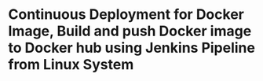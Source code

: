 # Continuous Deployment for Docker Image, Build and push Docker image to Docker hub using Jenkins Pipeline from Linux System
